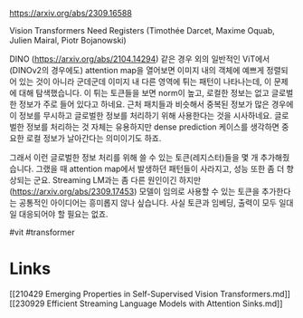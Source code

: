 https://arxiv.org/abs/2309.16588

Vision Transformers Need Registers (Timothée Darcet, Maxime Oquab, Julien Mairal, Piotr Bojanowski)

DINO (https://arxiv.org/abs/2104.14294) 같은 경우 외의 일반적인 ViT에서 (DINOv2의 경우에도) attention map을 열어보면 이미지 내의 객체에 예쁘게 정렬되어 있는 것이 아니라 군데군데 이미지 내 다른 영역에 튀는 패턴이 나타나는데, 이 문제에 대해 탐색했습니다. 이 튀는 토큰들을 보면 norm이 높고, 로컬한 정보는 없고 글로벌한 정보가 주로 들어 있다고 하네요. 근처 패치들과 비슷해서 중복된 정보가 많은 경우에 이 정보를 무시하고 글로벌한 정보를 처리하기 위해 사용한다는 것을 시사하네요. 글로벌한 정보를 처리하는 것 자체는 유용하지만 dense prediction 케이스를 생각하면 중요한 로컬 정보가 날아간다는 의미이기도 하죠.

그래서 이런 글로벌한 정보 처리를 위해 쓸 수 있는 토큰(레지스터)들을 몇 개 추가해줬습니다. 그랬을 때 attention map에서 발생하던 패턴들이 사라지고, 성능 또한 좀 더 향상되는 군요. Streaming LM과는 좀 다른 원인이긴 하지만 (https://arxiv.org/abs/2309.17453) 모델이 임의로 사용할 수 있는 토큰을 추가한다는 공통적인 아이디어는 흥미롭지 않나 싶습니다. 사실 토큰과 임베딩, 출력이 모두 일대일 대응되어야 할 필요는 없죠.

#vit #transformer

# Links

[[210429 Emerging Properties in Self-Supervised Vision Transformers.md]]
[[230929 Efficient Streaming Language Models with Attention Sinks.md]]